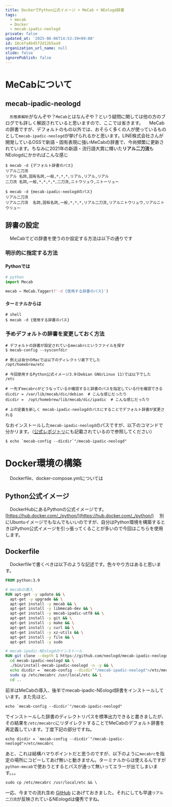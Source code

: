```yaml
---
title: DockerでPython公式イメージ + MeCab + NEologd辞書
tags:
  - mecab
  - Docker
  - mecab-ipadic-neologd
private: false
updated_at: '2025-06-06T14:53:39+09:00'
id: 18cefa4b4572d12b5aa9
organization_url_name: null
slide: false
ignorePublish: false
---
```

# MeCabについて
## mecab-ipadic-neologd
　`形態素解析`がなんぞや？`MeCab`とはなんぞや？という疑問に関しては他の方のブログでも詳しく解説されていると思いますので、ここでは省きます。
　MeCabの辞書ですが、デフォルトのもの以外では、おそらく多くの人が使っているものとして`mecab-ipadic-neologd`が挙げられるかと思います。LINE株式会社さんが開発しているOSSで新語・固有表現に強いMeCabの辞書で、今尚頻繁に更新されています。ちなみに2021年の新語・流行語大賞に輝いた**リアル二刀流**もNEologdにかかればこんな感じ

```shell
$ mecab -d {デフォルト辞書のパス}
リアル二刀流
リアル	名詞,固有名詞,一般,*,*,*,リアル,リアル,リアル
二刀流	名詞,一般,*,*,*,*,二刀流,ニトウリュウ,ニトーリュー

$ mecab -d {mecab-ipadic-neologdのパス}
リアル二刀流
リアル二刀流	名詞,固有名詞,一般,*,*,*,リアル二刀流,リアルニトウリュウ,リアルニトウリュー
```

## 辞書の設定
　MeCabでどの辞書を使うのか設定する方法は以下の通りです

### 明示的に指定する方法
#### Pythonでは

```python
# python
import Mecab

mecab = MeCab.Tagger(f'-d {使用する辞書のパス}')
```

#### ターミナルからは

```shell
# shell
$ mecab -d {使用する辞書のパス}
```
### 予めデフォルトの辞書を変更しておく方法

```shell
# デフォルトの辞書が設定されているmecabrcというファイルを探す
$ mecab-config --sysconfdir

# 例えば自分のMacでは以下のディレクトリ直下でした
/opt/homebrew/etc

# 今回使用するPython公式イメージ3.9(Debian GNU/Linux 11)では以下でした
/etc

# 一先ずmecabrcがどうなっているか確認すると辞書のパスを指定している行を確認できる
dicdir = /var/lib/mecab/dic/debian  # こんな感じだったり
dicdir =  /opt/homebrew/lib/mecab/dic/ipadic  # こんな感じだったり

# 上の定義を新しく mecab-ipadic-neologdのパスにすることでデフォルト辞書が変更される
```

なおインストールした`mecab-ipadic-neologd`のパスですが、以下のコマンドで分かリます。（[公式レポジトリ](https://github.com/neologd/mecab-ipadic-neologd)にも記載されているので参照してください）

```
$ echo `mecab-config --dicdir`"/mecab-ipadic-neologd"
```

# Docker環境の構築

　Dockerfile、docker-compose.ymlについては

## Python公式イメージ

　DockerHubにあるPythonの公式イメージです。[https://hub.docker.com/_/python/](https://hub.docker.com/_/python/)
　別にUbuntuイメージでもなんでもいいのですが、自分はPython環境を構築するときはPython公式イメージを引っ張ってくることが多いので今回はこちらを使用します。

## Dockerfile

　Dockerfileで書くべきは以下のような記述です。色々やり方はあると思います。

```dockerfile
FROM python:3.9

# mecabの導入
RUN apt-get -y update && \
  apt-get -y upgrade && \
  apt-get install -y mecab && \
  apt-get install -y libmecab-dev && \
  apt-get install -y mecab-ipadic-utf8 && \
  apt-get install -y git && \
  apt-get install -y make && \
  apt-get install -y curl && \
  apt-get install -y xz-utils && \
  apt-get install -y file && \
  apt-get install -y sudo

# mecab-ipadic-NEologdのインストール
RUN git clone --depth 1 https://github.com/neologd/mecab-ipadic-neologd.git && \
  cd mecab-ipadic-neologd && \
  ./bin/install-mecab-ipadic-neologd -n -y && \
  echo dicdir = `mecab-config --dicdir`"/mecab-ipadic-neologd">/etc/mecabrc && \
  sudo cp /etc/mecabrc /usr/local/etc && \
  cd ..
```

前半はMeCabの導入、後半でmecab-ipadic-NEologd辞書をインストールしています。また先ほど、

```
echo `mecab-config --dicdir`"/mecab-ipadic-neologd"
```
でインストールした辞書のディレクトリパスを標準出力できると書きましたが、その結果を`/etc/mecabrc`にリダイレクトすることでMeCabのデフォルト辞書を再定義しています。丁度下記の部分ですね。

```
echo dicdir = `mecab-config --dicdir`"/mecab-ipadic-neologd">/etc/mecabrc
```
あと、これは結構ハマりポイントだと思うのですが、以下のように`mecabrc`を指定の場所にコピーしてあげ無いと動きません。ターミナルからは使えるんですが`python-mecab`で使おうとするとパスが通って無いってエラーが出てしまいます。。。

```
sudo cp /etc/mecabrc /usr/local/etc && \
```

一応、今までの流れ含め [GitHub](https://github.com/spider-man-tm/docker-python-mecab-neologd-base) にあげておきました。それにしても早速`リアル二刀流`が反映されているNEologdは優秀ですね。
